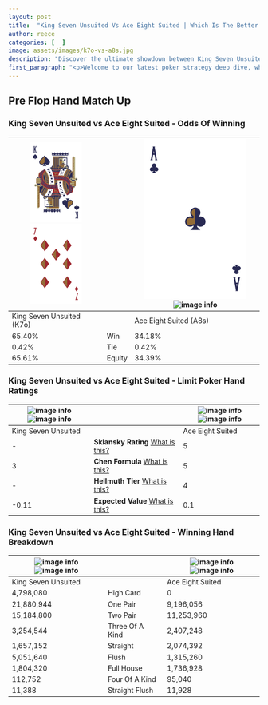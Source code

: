 ```yaml
---
layout: post
title:  "King Seven Unsuited Vs Ace Eight Suited | Which Is The Better Hand In Poker? A Complete Guide"
author: reece
categories: [  ]
image: assets/images/k7o-vs-a8s.jpg
description: "Discover the ultimate showdown between King Seven Unsuited and Ace Eight Suited in poker! Uncover the odds, strategies, and scenarios where one hand triumphs over the other. Get ready to up your poker game with this thrilling analysis."
first_paragraph: "<p>Welcome to our latest poker strategy deep dive, where we're pitting two distinct hands against each other in a high-stakes showdown: King Seven Unsuited vs Ace Eight Suited.</p><p>In the dynamic world of poker, every decision counts, and knowing which hand holds the upper hand is key to your success at the table.</p><p>In this article, we'll dissect these two hands, explore the scenarios where one dominates the other, and equip you with the knowledge to make strategic choices that can tip the odds in your favor.</p><p>Get ready to unravel the intriguing dynamics of these poker hands and elevate your game to new heights.</p>"
---
```




[comment]: # (sp0)

## Pre Flop Hand Match Up

<div class="table hand-ratings" markdown="1"> 



### King Seven Unsuited vs Ace Eight Suited - Odds Of Winning


    
| ![image info](assets/images/hand1/k.png) ![image info](assets/images/hand1/7o.png) |  | ![image info](assets/images/hand2/a.png) ![image info](assets/images/hand2/8s.png) |
| -------- | -------- | -------- |
| King Seven Unsuited (K7o) |  | Ace Eight Suited (A8s) |
| 65.40% | Win | 34.18% |
| 0.42% | Tie | 0.42% |
| 65.61% | Equity | 34.39% |




[comment]: # (sp1)



### King Seven Unsuited vs Ace Eight Suited - Limit Poker Hand Ratings


    
| ![image info](https://www.riverpairs.com/assets/images/hand1/k.png) ![image info](https://www.riverpairs.com/assets/images/hand1/7o.png) |  | ![image info](https://www.riverpairs.com/assets/images/hand2/a.png) ![image info](https://www.riverpairs.com/assets/images/hand2/8s.png) |
| -------- | -------- | -------- |
| King Seven Unsuited |  | Ace Eight Suited |
| - | **Sklansky Rating** [What is this?](/sklansky-rating-explained) | 5 |
| 3 | **Chen Formula** [What is this?](/chen-formula-explained) | 5 |
| - | **Hellmuth Tier** [What is this?](/Hellmuth-tier-explained) | 4 |
| -0.11 | **Expected Value** [What is this?](/expected-value-explained) | 0.1 |




[comment]: # (sp2)



### King Seven Unsuited vs Ace Eight Suited - Winning Hand Breakdown


    
| ![image info](https://www.riverpairs.com/assets/images/hand1/k.png) ![image info](https://www.riverpairs.com/assets/images/hand1/7o.png) |  | ![image info](https://www.riverpairs.com/assets/images/hand2/a.png) ![image info](https://www.riverpairs.com/assets/images/hand2/8s.png) |
| -------- | -------- | -------- |
| King Seven Unsuited |  | Ace Eight Suited |
| 4,798,080 | High Card | 0 |
| 21,880,944 | One Pair | 9,196,056 |
| 15,184,800 | Two Pair | 11,253,960 |
| 3,254,544 | Three Of A Kind | 2,407,248 |
| 1,657,152 | Straight | 2,074,392 |
| 5,051,640 | Flush | 1,315,260 |
| 1,804,320 | Full House | 1,736,928 |
| 112,752 | Four Of A Kind | 95,040 |
| 11,388 | Straight Flush | 11,928 |




[comment]: # (sp3)



</div>

[comment]: # (sp4)



[comment]: # (sp5)

